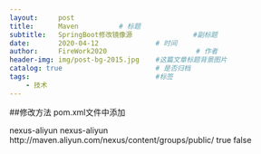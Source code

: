 ```yaml
---
layout:     post                    
title:      Maven          # 标题 
subtitle:   SpringBoot修改镜像源               #副标题
date:       2020-04-12              # 时间
author:     FireWork2020                      # 作者
header-img: img/post-bg-2015.jpg    #这篇文章标题背景图片
catalog: true                       # 是否归档
tags:                               #标签
    - 技术
---
```

##修改方法
pom.xml文件中添加

<repositories>
        <repository>
            <id>nexus-aliyun</id>
            <name>nexus-aliyun</name>
            <url>http://maven.aliyun.com/nexus/content/groups/public/</url>
            <releases>
                <enabled>true</enabled>
            </releases>
            <snapshots>
                <enabled>false</enabled>
            </snapshots>
            </repository>
        </repositories>
